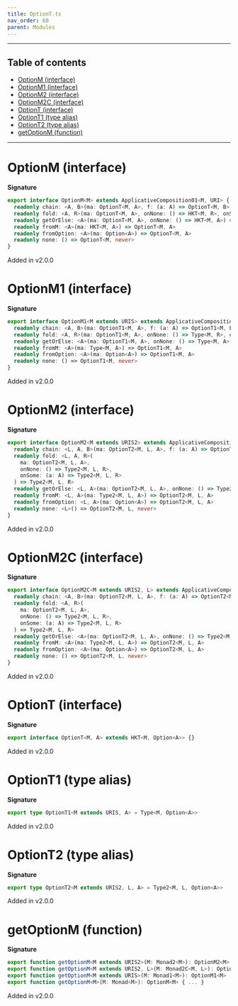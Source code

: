 ```yaml
---
title: OptionT.ts
nav_order: 60
parent: Modules
---
```


---

<h2 class="text-delta">Table of contents</h2>

- [OptionM (interface)](#optionm-interface)
- [OptionM1 (interface)](#optionm1-interface)
- [OptionM2 (interface)](#optionm2-interface)
- [OptionM2C (interface)](#optionm2c-interface)
- [OptionT (interface)](#optiont-interface)
- [OptionT1 (type alias)](#optiont1-type-alias)
- [OptionT2 (type alias)](#optiont2-type-alias)
- [getOptionM (function)](#getoptionm-function)

---

# OptionM (interface)

**Signature**

```ts
export interface OptionM<M> extends ApplicativeComposition01<M, URI> {
  readonly chain: <A, B>(ma: OptionT<M, A>, f: (a: A) => OptionT<M, B>) => OptionT<M, B>
  readonly fold: <A, R>(ma: OptionT<M, A>, onNone: () => HKT<M, R>, onSome: (a: A) => HKT<M, R>) => HKT<M, R>
  readonly getOrElse: <A>(ma: OptionT<M, A>, onNone: () => HKT<M, A>) => HKT<M, A>
  readonly fromM: <A>(ma: HKT<M, A>) => OptionT<M, A>
  readonly fromOption: <A>(ma: Option<A>) => OptionT<M, A>
  readonly none: () => OptionT<M, never>
}
```

Added in v2.0.0

# OptionM1 (interface)

**Signature**

```ts
export interface OptionM1<M extends URIS> extends ApplicativeComposition11<M, URI> {
  readonly chain: <A, B>(ma: OptionT1<M, A>, f: (a: A) => OptionT1<M, B>) => OptionT1<M, B>
  readonly fold: <A, R>(ma: OptionT1<M, A>, onNone: () => Type<M, R>, onSome: (a: A) => Type<M, R>) => Type<M, R>
  readonly getOrElse: <A>(ma: OptionT1<M, A>, onNone: () => Type<M, A>) => Type<M, A>
  readonly fromM: <A>(ma: Type<M, A>) => OptionT1<M, A>
  readonly fromOption: <A>(ma: Option<A>) => OptionT1<M, A>
  readonly none: () => OptionT1<M, never>
}
```

Added in v2.0.0

# OptionM2 (interface)

**Signature**

```ts
export interface OptionM2<M extends URIS2> extends ApplicativeComposition21<M, URI> {
  readonly chain: <L, A, B>(ma: OptionT2<M, L, A>, f: (a: A) => OptionT2<M, L, B>) => OptionT2<M, L, B>
  readonly fold: <L, A, R>(
    ma: OptionT2<M, L, A>,
    onNone: () => Type2<M, L, R>,
    onSome: (a: A) => Type2<M, L, R>
  ) => Type2<M, L, R>
  readonly getOrElse: <L, A>(ma: OptionT2<M, L, A>, onNone: () => Type2<M, L, A>) => Type2<M, L, A>
  readonly fromM: <L, A>(ma: Type2<M, L, A>) => OptionT2<M, L, A>
  readonly fromOption: <L, A>(ma: Option<A>) => OptionT2<M, L, A>
  readonly none: <L>() => OptionT2<M, L, never>
}
```

Added in v2.0.0

# OptionM2C (interface)

**Signature**

```ts
export interface OptionM2C<M extends URIS2, L> extends ApplicativeComposition2C1<M, URI, L> {
  readonly chain: <A, B>(ma: OptionT2<M, L, A>, f: (a: A) => OptionT2<M, L, B>) => OptionT2<M, L, B>
  readonly fold: <A, R>(
    ma: OptionT2<M, L, A>,
    onNone: () => Type2<M, L, R>,
    onSome: (a: A) => Type2<M, L, R>
  ) => Type2<M, L, R>
  readonly getOrElse: <A>(ma: OptionT2<M, L, A>, onNone: () => Type2<M, L, A>) => Type2<M, L, A>
  readonly fromM: <A>(ma: Type2<M, L, A>) => OptionT2<M, L, A>
  readonly fromOption: <A>(ma: Option<A>) => OptionT2<M, L, A>
  readonly none: () => OptionT2<M, L, never>
}
```

Added in v2.0.0

# OptionT (interface)

**Signature**

```ts
export interface OptionT<M, A> extends HKT<M, Option<A>> {}
```

Added in v2.0.0

# OptionT1 (type alias)

**Signature**

```ts
export type OptionT1<M extends URIS, A> = Type<M, Option<A>>
```

Added in v2.0.0

# OptionT2 (type alias)

**Signature**

```ts
export type OptionT2<M extends URIS2, L, A> = Type2<M, L, Option<A>>
```

Added in v2.0.0

# getOptionM (function)

**Signature**

```ts
export function getOptionM<M extends URIS2>(M: Monad2<M>): OptionM2<M>
export function getOptionM<M extends URIS2, L>(M: Monad2C<M, L>): OptionM2C<M, L>
export function getOptionM<M extends URIS>(M: Monad1<M>): OptionM1<M>
export function getOptionM<M>(M: Monad<M>): OptionM<M> { ... }
```

Added in v2.0.0
